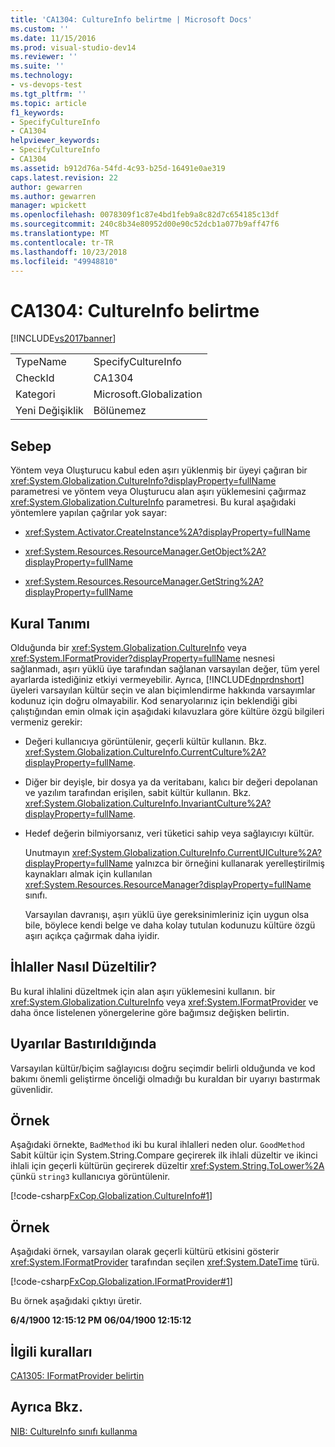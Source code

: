 ```yaml
---
title: 'CA1304: CultureInfo belirtme | Microsoft Docs'
ms.custom: ''
ms.date: 11/15/2016
ms.prod: visual-studio-dev14
ms.reviewer: ''
ms.suite: ''
ms.technology:
- vs-devops-test
ms.tgt_pltfrm: ''
ms.topic: article
f1_keywords:
- SpecifyCultureInfo
- CA1304
helpviewer_keywords:
- SpecifyCultureInfo
- CA1304
ms.assetid: b912d76a-54fd-4c93-b25d-16491e0ae319
caps.latest.revision: 22
author: gewarren
ms.author: gewarren
manager: wpickett
ms.openlocfilehash: 0078309f1c87e4bd1feb9a8c82d7c654185c13df
ms.sourcegitcommit: 240c8b34e80952d00e90c52dcb1a077b9aff47f6
ms.translationtype: MT
ms.contentlocale: tr-TR
ms.lasthandoff: 10/23/2018
ms.locfileid: "49948810"
---
```

# <a name="ca1304-specify-cultureinfo"></a>CA1304: CultureInfo belirtme
[!INCLUDE[vs2017banner](../includes/vs2017banner.md)]

|||
|-|-|
|TypeName|SpecifyCultureInfo|
|CheckId|CA1304|
|Kategori|Microsoft.Globalization|
|Yeni Değişiklik|Bölünemez|

## <a name="cause"></a>Sebep
 Yöntem veya Oluşturucu kabul eden aşırı yüklenmiş bir üyeyi çağıran bir <xref:System.Globalization.CultureInfo?displayProperty=fullName> parametresi ve yöntem veya Oluşturucu alan aşırı yüklemesini çağırmaz <xref:System.Globalization.CultureInfo> parametresi. Bu kural aşağıdaki yöntemlere yapılan çağrılar yok sayar:

-   <xref:System.Activator.CreateInstance%2A?displayProperty=fullName>

-   <xref:System.Resources.ResourceManager.GetObject%2A?displayProperty=fullName>

-   <xref:System.Resources.ResourceManager.GetString%2A?displayProperty=fullName>

## <a name="rule-description"></a>Kural Tanımı
 Olduğunda bir <xref:System.Globalization.CultureInfo> veya <xref:System.IFormatProvider?displayProperty=fullName> nesnesi sağlanmadı, aşırı yüklü üye tarafından sağlanan varsayılan değer, tüm yerel ayarlarda istediğiniz etkiyi vermeyebilir. Ayrıca, [!INCLUDE[dnprdnshort](../includes/dnprdnshort-md.md)] üyeleri varsayılan kültür seçin ve alan biçimlendirme hakkında varsayımlar kodunuz için doğru olmayabilir. Kod senaryolarınız için beklendiği gibi çalıştığından emin olmak için aşağıdaki kılavuzlara göre kültüre özgü bilgileri vermeniz gerekir:

- Değeri kullanıcıya görüntülenir, geçerli kültür kullanın. Bkz. <xref:System.Globalization.CultureInfo.CurrentCulture%2A?displayProperty=fullName>.

- Diğer bir deyişle, bir dosya ya da veritabanı, kalıcı bir değeri depolanan ve yazılım tarafından erişilen, sabit kültür kullanın. Bkz. <xref:System.Globalization.CultureInfo.InvariantCulture%2A?displayProperty=fullName>.

- Hedef değerin bilmiyorsanız, veri tüketici sahip veya sağlayıcıyı kültür.

  Unutmayın <xref:System.Globalization.CultureInfo.CurrentUICulture%2A?displayProperty=fullName> yalnızca bir örneğini kullanarak yerelleştirilmiş kaynakları almak için kullanılan <xref:System.Resources.ResourceManager?displayProperty=fullName> sınıfı.

  Varsayılan davranışı, aşırı yüklü üye gereksinimleriniz için uygun olsa bile, böylece kendi belge ve daha kolay tutulan kodunuzu kültüre özgü aşırı açıkça çağırmak daha iyidir.

## <a name="how-to-fix-violations"></a>İhlaller Nasıl Düzeltilir?
 Bu kural ihlalini düzeltmek için alan aşırı yüklemesini kullanın. bir <xref:System.Globalization.CultureInfo> veya <xref:System.IFormatProvider> ve daha önce listelenen yönergelerine göre bağımsız değişken belirtin.

## <a name="when-to-suppress-warnings"></a>Uyarılar Bastırıldığında
 Varsayılan kültür/biçim sağlayıcısı doğru seçimdir belirli olduğunda ve kod bakımı önemli geliştirme önceliği olmadığı bu kuraldan bir uyarıyı bastırmak güvenlidir.

## <a name="example"></a>Örnek
 Aşağıdaki örnekte, `BadMethod` iki bu kural ihlalleri neden olur. `GoodMethod` Sabit kültür için System.String.Compare geçirerek ilk ihlali düzeltir ve ikinci ihlali için geçerli kültürün geçirerek düzeltir <xref:System.String.ToLower%2A> çünkü `string3` kullanıcıya görüntülenir.

 [!code-csharp[FxCop.Globalization.CultureInfo#1](../snippets/csharp/VS_Snippets_CodeAnalysis/FxCop.Globalization.CultureInfo/cs/FxCop.Globalization.CultureInfo.cs#1)]

## <a name="example"></a>Örnek
 Aşağıdaki örnek, varsayılan olarak geçerli kültürü etkisini gösterir <xref:System.IFormatProvider> tarafından seçilen <xref:System.DateTime> türü.

 [!code-csharp[FxCop.Globalization.IFormatProvider#1](../snippets/csharp/VS_Snippets_CodeAnalysis/FxCop.Globalization.IFormatProvider/cs/FxCop.Globalization.IFormatProvider.cs#1)]

 Bu örnek aşağıdaki çıktıyı üretir.

 **6/4/1900 12:15:12 PM**
**06/04/1900 12:15:12**
## <a name="related-rules"></a>İlgili kuralları
 [CA1305: IFormatProvider belirtin](../code-quality/ca1305-specify-iformatprovider.md)

## <a name="see-also"></a>Ayrıca Bkz.
 [NIB: CultureInfo sınıfı kullanma](http://msdn.microsoft.com/en-us/d4329e34-64c3-4d1e-8c73-5b0ee626ba7a)



